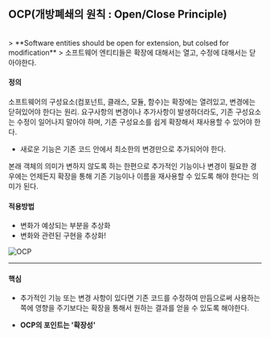 ## OCP(개방폐쇄의 원칙 : Open/Close Principle)
<br/>
> **Software entities should be open for extension, but colsed for modification**  
> 소프트웨어 엔티티들은 확장에 대해서는 열고, 수정에 대해서는 닫아야한다.  

#### 정의

소프트웨어의 구성요소(컴포넌트, 클래스, 모듈, 함수)는 확장에는 열려있고, 변경에는 닫혀있어야 한다는 원리.
요구사항의 변경이나 추가사항이 발생하더라도, 기존 구성요소는 수정이 일어나지 말아야 하며, 기존 구성요소를 쉽게 확장해서 재사용할 수 있어야 한다.

- 새로운 기능은 기존 코드 안에서 최소한의 변경만으로 추가되어야 한다.

본래 객체의 의미가 변하지 않도록 하는 한편으로 추가적인 기능이나 변경이 필요한 경우에는 언제든지 확장을 통해 기존 기능이나 이름을 재사용할 수 있도록 해야 한다는 의미가 된다.

#### 적용방법
- 변화가 예상되는 부분을 추상화
- 변화와 관련된 구현을 추상화!

![OCP](http://i.imgur.com/gxcCbRl.png)

***

#### 핵심
- 추가적인 기능 또는 변경 사항이 있다면 기존 코드를 수정하여 만듬으로써 사용하는 쪽에 영향을 주기보다는 확장을 통해서 원하는 결과를 얻을 수 있도록 해야한다.

- **OCP의 포인트는 '확장성'**
